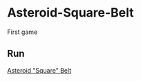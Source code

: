 # Asteroid-Square-Belt
First game

Run
----
[Asteroid "Square" Belt](https://antran1245.github.io/Asteroid-Square-Belt)
